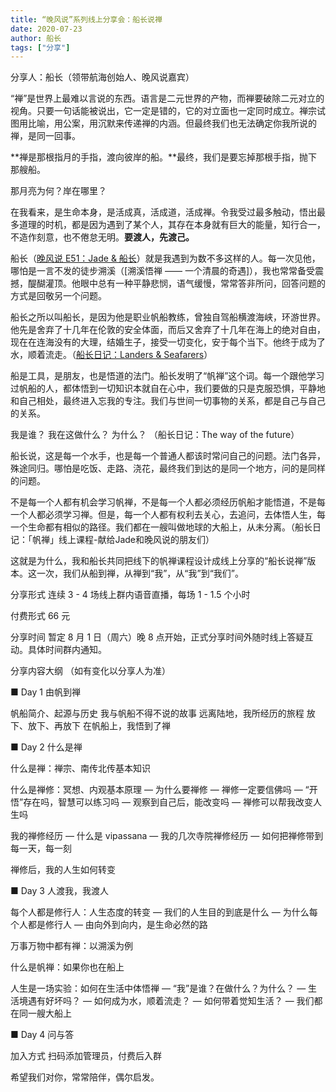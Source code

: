 ```yaml
---
title: “晚风说”系列线上分享会：船长说禅
date: 2020-07-23
author: 船长
tags: ["分享"]
---
```


分享人：船长（领带航海创始人、晚风说嘉宾）

<!--more-->

“禅”是世界上最难以言说的东西。语言是二元世界的产物，而禅要破除二元对立的视角。只要一句话能被说出，它一定是错的，它的对立面也一定同时成立。禅宗试图用比喻，用公案，用沉默来传递禅的内涵。但最终我们也无法确定你我所说的禅，是同一回事。

**禅是那根指月的手指，渡向彼岸的船。**最终，我们是要忘掉那根手指，抛下那艘船。

那月亮为何？岸在哪里？

在我看来，是生命本身，是活成真，活成道，活成禅。令我受过最多触动，悟出最多道理的时机，都是因为遇到了某个人，其存在本身就有巨大的能量，知行合一，不造作刻意，也不倦怠无明。**要渡人，先渡己。**

船长（[晚风说 E51：Jade & 船长](http://mp.weixin.qq.com/s?__biz=MzA5Nzk4MDMxMg==&mid=2247485942&idx=1&sn=cf3b150930c1fad9c52d8a6dbca3f764&chksm=9099d301a7ee5a17d6e928e91f477aa5661b93bee54c3b1e49ac9cc9acde08757c3917f52e56&scene=21#wechat_redirect)）就是我遇到为数不多这样的人。每一次见他，哪怕是一言不发的徒步溯溪（[溯溪悟禅 —— 一个清晨的奇遇]），我也常常备受震撼，醍醐灌顶。他眼中总有一种平静悲悯，语气缓慢，常常答非所问，回答问题的方式是回敬另一个问题。

船长之所以叫船长，是因为他是职业帆船教练，曾独自驾船横渡海峡，环游世界。他先是舍弃了十几年在伦敦的安全体面，而后又舍弃了十几年在海上的绝对自由，现在在连海没有的大理，结婚生子，接受一切变化，安于每个当下。他终于成为了水，顺着流走。（[船长日记：Landers & Seafarers](http://mp.weixin.qq.com/s?__biz=MzA5MDcyNjE1OQ==&mid=2650363612&idx=1&sn=461d656e8c3e4fbf0acb4f58c052463f&chksm=880abcbcbf7d35aa88e37f4795f200f332e3defb2edaf9df4c65bd1ebd21b325bf14b683efa9&scene=21#wechat_redirect)）



船是工具，是朋友，也是悟道的法门。船长发明了“帆禅”这个词。每一个跟他学习过帆船的人，都体悟到一切知识本就自在心中，我们要做的只是克服恐惧，平静地和自己相处，最终进入忘我的专注。我们与世间一切事物的关系，都是自己与自己的关系。



我是谁？
我在这做什么？
为什么？
（船长日记：The way of the future）



船长说，这是每一个水手，也是每一个普通人都该时常问自己的问题。法门各异，殊途同归。哪怕是吃饭、走路、浇花，最终我们到达的是同一个地方，问的是同样的问题。



不是每一个人都有机会学习帆禅，不是每一个人都必须经历帆船才能悟道，不是每一个人都必须学习禅。但是，每一个人都有权利去关心，去追问，去体悟人生，每一个生命都有相似的路径。我们都在一艘叫做地球的大船上，从未分离。（船长日记：「帆禅」线上课程-献给Jade和晚风说的朋友们）



这就是为什么，我和船长共同把线下的帆禅课程设计成线上分享的“船长说禅”版本。这一次，我们从船到禅，从禅到“我”，从“我”到“我们”。



 分享形式   连续 3 - 4 场线上群内语音直播，每场 1 - 1.5 个小时



 付费形式   66 元



 分享时间   暂定 8 月 1 日（周六）晚 8 点开始，正式分享时间外随时线上答疑互动。具体时间群内通知。



 分享内容大纲 （如有变化以分享人为准）



■ Day 1  由帆到禅



帆船简介、起源与历史
我与帆船不得不说的故事
远离陆地，我所经历的旅程
放下、放下、再放下
在帆船上，我悟到了禅





■ Day 2  什么是禅



什么是禅：禅宗、南传北传基本知识

什么是禅修：冥想、内观基本原理
— 为什么要禅修
— 禅修一定要信佛吗
— “开悟”存在吗，智慧可以练习吗
— 观察到自己后，能改变吗
— 禅修可以帮我改变人生吗

我的禅修经历
— 什么是 vipassana 
— 我的几次寺院禅修经历
— 如何把禅修带到每一天，每一刻

禅修后，我的人生如何转变





■ Day 3  人渡我，我渡人



每个人都是修行人：人生态度的转变
— 我们的人生目的到底是什么
— 为什么每个人都是修行人
— 由向外到向内，是生命必然的路

万事万物中都有禅：以溯溪为例

什么是帆禅：如果你也在船上

人生是一场实验：如何在生活中体悟禅
— “我”是谁？在做什么？为什么？
— 生活境遇有好坏吗？
— 如何成为水，顺着流走？
— 如何带着觉知生活？
— 我们都在同一艘大船上





■ Day 4   问与答



 加入方式   扫码添加管理员，付费后入群




希望我们对你，常常陪伴，偶尔启发。